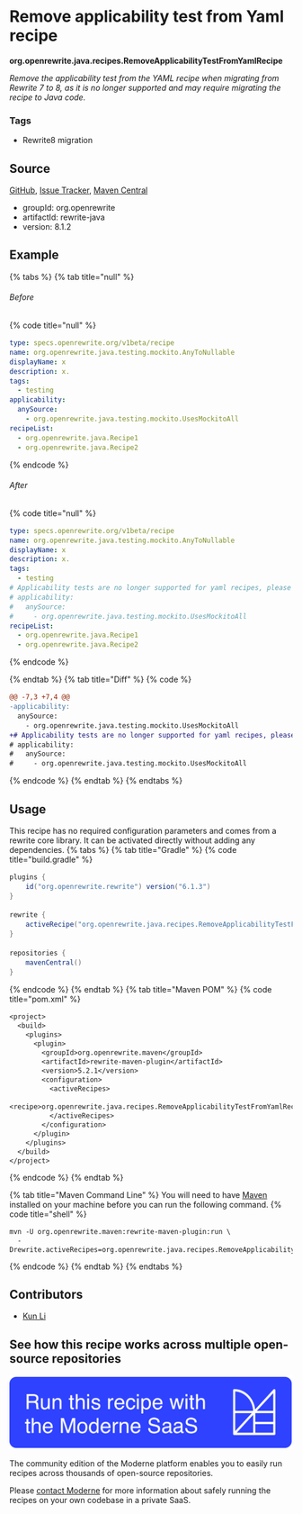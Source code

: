 # Remove applicability test from Yaml recipe

**org.openrewrite.java.recipes.RemoveApplicabilityTestFromYamlRecipe**

_Remove the applicability test from the YAML recipe when migrating from Rewrite 7 to 8, as it is no longer supported and may require migrating the recipe to Java code._

### Tags

* Rewrite8 migration

## Source

[GitHub](https://github.com/openrewrite/rewrite/blob/main/rewrite-java/src/main/java/org/openrewrite/java/recipes/RemoveApplicabilityTestFromYamlRecipe.java), [Issue Tracker](https://github.com/openrewrite/rewrite/issues), [Maven Central](https://central.sonatype.com/artifact/org.openrewrite/rewrite-java/8.1.2/jar)

* groupId: org.openrewrite
* artifactId: rewrite-java
* version: 8.1.2

## Example


{% tabs %}
{% tab title="null" %}

###### Before
{% code title="null" %}
```yaml
type: specs.openrewrite.org/v1beta/recipe
name: org.openrewrite.java.testing.mockito.AnyToNullable
displayName: x
description: x.
tags:
  - testing
applicability:
  anySource:
    - org.openrewrite.java.testing.mockito.UsesMockitoAll
recipeList:
  - org.openrewrite.java.Recipe1
  - org.openrewrite.java.Recipe2
```
{% endcode %}

###### After
{% code title="null" %}
```yaml
type: specs.openrewrite.org/v1beta/recipe
name: org.openrewrite.java.testing.mockito.AnyToNullable
displayName: x
description: x.
tags:
  - testing
# Applicability tests are no longer supported for yaml recipes, please remove or require migrating the recipe to Java code
# applicability:
#   anySource:
#     - org.openrewrite.java.testing.mockito.UsesMockitoAll
recipeList:
  - org.openrewrite.java.Recipe1
  - org.openrewrite.java.Recipe2
```
{% endcode %}

{% endtab %}
{% tab title="Diff" %}
{% code %}
```diff
@@ -7,3 +7,4 @@
-applicability:
  anySource:
    - org.openrewrite.java.testing.mockito.UsesMockitoAll
+# Applicability tests are no longer supported for yaml recipes, please remove or require migrating the recipe to Java code
# applicability:
#   anySource:
#     - org.openrewrite.java.testing.mockito.UsesMockitoAll
```
{% endcode %}
{% endtab %}
{% endtabs %}


## Usage

This recipe has no required configuration parameters and comes from a rewrite core library. It can be activated directly without adding any dependencies.
{% tabs %}
{% tab title="Gradle" %}
{% code title="build.gradle" %}
```groovy
plugins {
    id("org.openrewrite.rewrite") version("6.1.3")
}

rewrite {
    activeRecipe("org.openrewrite.java.recipes.RemoveApplicabilityTestFromYamlRecipe")
}

repositories {
    mavenCentral()
}

```
{% endcode %}
{% endtab %}
{% tab title="Maven POM" %}
{% code title="pom.xml" %}
```markup
<project>
  <build>
    <plugins>
      <plugin>
        <groupId>org.openrewrite.maven</groupId>
        <artifactId>rewrite-maven-plugin</artifactId>
        <version>5.2.1</version>
        <configuration>
          <activeRecipes>
            <recipe>org.openrewrite.java.recipes.RemoveApplicabilityTestFromYamlRecipe</recipe>
          </activeRecipes>
        </configuration>
      </plugin>
    </plugins>
  </build>
</project>
```
{% endcode %}
{% endtab %}

{% tab title="Maven Command Line" %}
You will need to have [Maven](https://maven.apache.org/download.cgi) installed on your machine before you can run the following command.
{% code title="shell" %}
```shell
mvn -U org.openrewrite.maven:rewrite-maven-plugin:run \
  -Drewrite.activeRecipes=org.openrewrite.java.recipes.RemoveApplicabilityTestFromYamlRecipe
```
{% endcode %}
{% endtab %}
{% endtabs %}

## Contributors
* [Kun Li](kun@moderne.io)


## See how this recipe works across multiple open-source repositories

[![Moderne Link Image](/.gitbook/assets/ModerneRecipeButton.png)](https://public.moderne.io/recipes/org.openrewrite.java.recipes.RemoveApplicabilityTestFromYamlRecipe)

The community edition of the Moderne platform enables you to easily run recipes across thousands of open-source repositories.

Please [contact Moderne](https://moderne.io/product) for more information about safely running the recipes on your own codebase in a private SaaS.
